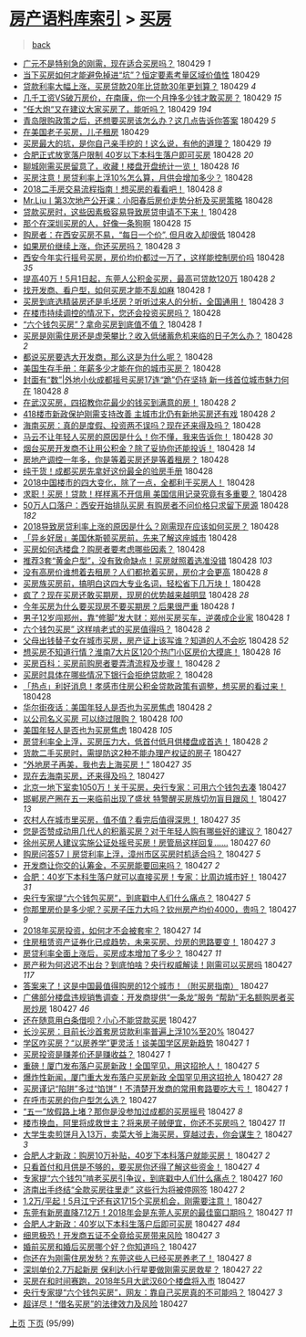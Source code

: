 [房产语料库索引](../../README.md)  > [买房](买房.md)
====
> [back](../README.md)

- [广元不是特别急的刚需，现在适合买房吗？](http://jkwz.applinzi.com/ittc/7097341328902063110.html#%E5%B9%BF%E5%85%83%E4%B8%8D%E6%98%AF%E7%89%B9%E5%88%AB%E6%80%A5%E7%9A%84%E5%88%9A%E9%9C%80%EF%BC%8C%E7%8E%B0%E5%9C%A8%E9%80%82%E5%90%88%E4%B9%B0%E6%88%BF%E5%90%97%EF%BC%9F) 180429 *1* 
- [当下买房如何才能避免掉进“坑”？恒定要素考量区域价值性](http://jkwz.applinzi.com/ittc/7097324320433112075.html#%E5%BD%93%E4%B8%8B%E4%B9%B0%E6%88%BF%E5%A6%82%E4%BD%95%E6%89%8D%E8%83%BD%E9%81%BF%E5%85%8D%E6%8E%89%E8%BF%9B%E2%80%9C%E5%9D%91%E2%80%9D%EF%BC%9F%E6%81%92%E5%AE%9A%E8%A6%81%E7%B4%A0%E8%80%83%E9%87%8F%E5%8C%BA%E5%9F%9F%E4%BB%B7%E5%80%BC%E6%80%A7) 180429  
- [贷款利率大幅上涨，买房贷款20年比贷款30年更划算？](http://jkwz.applinzi.com/ittc/7097321251775448074.html#%E8%B4%B7%E6%AC%BE%E5%88%A9%E7%8E%87%E5%A4%A7%E5%B9%85%E4%B8%8A%E6%B6%A8%EF%BC%8C%E4%B9%B0%E6%88%BF%E8%B4%B7%E6%AC%BE20%E5%B9%B4%E6%AF%94%E8%B4%B7%E6%AC%BE30%E5%B9%B4%E6%9B%B4%E5%88%92%E7%AE%97%EF%BC%9F) 180429 *4* 
- [几千工资VS破万房价，在南康，你一个月挣多少钱才敢买房？](http://jkwz.applinzi.com/ittc/7097313972590216202.html#%E5%87%A0%E5%8D%83%E5%B7%A5%E8%B5%84VS%E7%A0%B4%E4%B8%87%E6%88%BF%E4%BB%B7%EF%BC%8C%E5%9C%A8%E5%8D%97%E5%BA%B7%EF%BC%8C%E4%BD%A0%E4%B8%80%E4%B8%AA%E6%9C%88%E6%8C%A3%E5%A4%9A%E5%B0%91%E9%92%B1%E6%89%8D%E6%95%A2%E4%B9%B0%E6%88%BF%EF%BC%9F) 180429 *15* 
- [“任大炮“又在建议大家买房了，能听吗？](http://jkwz.applinzi.com/ittc/7097300505225331719.html#%E2%80%9C%E4%BB%BB%E5%A4%A7%E7%82%AE%E2%80%9C%E5%8F%88%E5%9C%A8%E5%BB%BA%E8%AE%AE%E5%A4%A7%E5%AE%B6%E4%B9%B0%E6%88%BF%E4%BA%86%EF%BC%8C%E8%83%BD%E5%90%AC%E5%90%97%EF%BC%9F) 180429 *194* 
- [青岛限购政策之后，还想要买房该怎么办？这几点告诉你答案](http://jkwz.applinzi.com/ittc/7095570225078731782.html#%E9%9D%92%E5%B2%9B%E9%99%90%E8%B4%AD%E6%94%BF%E7%AD%96%E4%B9%8B%E5%90%8E%EF%BC%8C%E8%BF%98%E6%83%B3%E8%A6%81%E4%B9%B0%E6%88%BF%E8%AF%A5%E6%80%8E%E4%B9%88%E5%8A%9E%EF%BC%9F%E8%BF%99%E5%87%A0%E7%82%B9%E5%91%8A%E8%AF%89%E4%BD%A0%E7%AD%94%E6%A1%88) 180429 *5* 
- [在美国老子买房，儿子租房](http://jkwz.applinzi.com/ittc/7097223518611833872.html#%E5%9C%A8%E7%BE%8E%E5%9B%BD%E8%80%81%E5%AD%90%E4%B9%B0%E6%88%BF%EF%BC%8C%E5%84%BF%E5%AD%90%E7%A7%9F%E6%88%BF) 180429  
- [买房最大的坑，是你自己亲手挖的！这么说，有他的道理？](http://jkwz.applinzi.com/ittc/7097188098654077968.html#%E4%B9%B0%E6%88%BF%E6%9C%80%E5%A4%A7%E7%9A%84%E5%9D%91%EF%BC%8C%E6%98%AF%E4%BD%A0%E8%87%AA%E5%B7%B1%E4%BA%B2%E6%89%8B%E6%8C%96%E7%9A%84%EF%BC%81%E8%BF%99%E4%B9%88%E8%AF%B4%EF%BC%8C%E6%9C%89%E4%BB%96%E7%9A%84%E9%81%93%E7%90%86%EF%BC%9F) 180429 *19* 
- [合肥正式放宽落户限制 40岁以下本科生落户即可买房](http://jkwz.applinzi.com/ittc/7097174490649986064.html#%E5%90%88%E8%82%A5%E6%AD%A3%E5%BC%8F%E6%94%BE%E5%AE%BD%E8%90%BD%E6%88%B7%E9%99%90%E5%88%B6+40%E5%B2%81%E4%BB%A5%E4%B8%8B%E6%9C%AC%E7%A7%91%E7%94%9F%E8%90%BD%E6%88%B7%E5%8D%B3%E5%8F%AF%E4%B9%B0%E6%88%BF) 180428 *20* 
- [聊城刚需买房留意了，收藏！楼盘开盘统计一览！](http://jkwz.applinzi.com/ittc/7097164129477592074.html#%E8%81%8A%E5%9F%8E%E5%88%9A%E9%9C%80%E4%B9%B0%E6%88%BF%E7%95%99%E6%84%8F%E4%BA%86%EF%BC%8C%E6%94%B6%E8%97%8F%EF%BC%81%E6%A5%BC%E7%9B%98%E5%BC%80%E7%9B%98%E7%BB%9F%E8%AE%A1%E4%B8%80%E8%A7%88%EF%BC%81) 180428 *16* 
- [买房注意！房贷利率上浮10%怎么算，月供会增加多少？](http://jkwz.applinzi.com/ittc/7097160101737792518.html#%E4%B9%B0%E6%88%BF%E6%B3%A8%E6%84%8F%EF%BC%81%E6%88%BF%E8%B4%B7%E5%88%A9%E7%8E%87%E4%B8%8A%E6%B5%AE10%25%E6%80%8E%E4%B9%88%E7%AE%97%EF%BC%8C%E6%9C%88%E4%BE%9B%E4%BC%9A%E5%A2%9E%E5%8A%A0%E5%A4%9A%E5%B0%91%EF%BC%9F) 180428  
- [2018二手房交易流程指南！想买房的看看吧！](http://jkwz.applinzi.com/ittc/7097158168025236491.html#2018%E4%BA%8C%E6%89%8B%E6%88%BF%E4%BA%A4%E6%98%93%E6%B5%81%E7%A8%8B%E6%8C%87%E5%8D%97%EF%BC%81%E6%83%B3%E4%B9%B0%E6%88%BF%E7%9A%84%E7%9C%8B%E7%9C%8B%E5%90%A7%EF%BC%81) 180428 *8* 
- [Mr.Liu丨第3次地产公开课：小阳春后房价走势分析及买房策略](http://jkwz.applinzi.com/ittc/7097141238144959505.html#Mr.Liu%E4%B8%A8%E7%AC%AC3%E6%AC%A1%E5%9C%B0%E4%BA%A7%E5%85%AC%E5%BC%80%E8%AF%BE%EF%BC%9A%E5%B0%8F%E9%98%B3%E6%98%A5%E5%90%8E%E6%88%BF%E4%BB%B7%E8%B5%B0%E5%8A%BF%E5%88%86%E6%9E%90%E5%8F%8A%E4%B9%B0%E6%88%BF%E7%AD%96%E7%95%A5) 180428  
- [贷款买房时，这些因素极容易导致房贷申请不下来！](http://jkwz.applinzi.com/ittc/7097121935169422346.html#%E8%B4%B7%E6%AC%BE%E4%B9%B0%E6%88%BF%E6%97%B6%EF%BC%8C%E8%BF%99%E4%BA%9B%E5%9B%A0%E7%B4%A0%E6%9E%81%E5%AE%B9%E6%98%93%E5%AF%BC%E8%87%B4%E6%88%BF%E8%B4%B7%E7%94%B3%E8%AF%B7%E4%B8%8D%E4%B8%8B%E6%9D%A5%EF%BC%81) 180428  
- [那个在深圳买房的人，好像一条狗啊](http://jkwz.applinzi.com/ittc/7097119019759043594.html#%E9%82%A3%E4%B8%AA%E5%9C%A8%E6%B7%B1%E5%9C%B3%E4%B9%B0%E6%88%BF%E7%9A%84%E4%BA%BA%EF%BC%8C%E5%A5%BD%E5%83%8F%E4%B8%80%E6%9D%A1%E7%8B%97%E5%95%8A) 180428 *15* 
- [购房者：在西安买房不易，“每日一个价”, 但月收入却很低](http://jkwz.applinzi.com/ittc/7097112741091476487.html#%E8%B4%AD%E6%88%BF%E8%80%85%EF%BC%9A%E5%9C%A8%E8%A5%BF%E5%AE%89%E4%B9%B0%E6%88%BF%E4%B8%8D%E6%98%93%EF%BC%8C%E2%80%9C%E6%AF%8F%E6%97%A5%E4%B8%80%E4%B8%AA%E4%BB%B7%E2%80%9D%2C+%E4%BD%86%E6%9C%88%E6%94%B6%E5%85%A5%E5%8D%B4%E5%BE%88%E4%BD%8E) 180428  
- [如果房价继续上涨，你还买房吗？](http://jkwz.applinzi.com/ittc/7097104883167790090.html#%E5%A6%82%E6%9E%9C%E6%88%BF%E4%BB%B7%E7%BB%A7%E7%BB%AD%E4%B8%8A%E6%B6%A8%EF%BC%8C%E4%BD%A0%E8%BF%98%E4%B9%B0%E6%88%BF%E5%90%97%EF%BC%9F) 180428 *3* 
- [西安今年实行摇号买房，房价均价都过一万了，这样能控制房价吗](http://jkwz.applinzi.com/ittc/7097089028224713734.html#%E8%A5%BF%E5%AE%89%E4%BB%8A%E5%B9%B4%E5%AE%9E%E8%A1%8C%E6%91%87%E5%8F%B7%E4%B9%B0%E6%88%BF%EF%BC%8C%E6%88%BF%E4%BB%B7%E5%9D%87%E4%BB%B7%E9%83%BD%E8%BF%87%E4%B8%80%E4%B8%87%E4%BA%86%EF%BC%8C%E8%BF%99%E6%A0%B7%E8%83%BD%E6%8E%A7%E5%88%B6%E6%88%BF%E4%BB%B7%E5%90%97) 180428 *35* 
- [提高40万！5月1日起，东莞人公积金买房，最高可贷款120万](http://jkwz.applinzi.com/ittc/7097085872585573387.html#%E6%8F%90%E9%AB%9840%E4%B8%87%EF%BC%815%E6%9C%881%E6%97%A5%E8%B5%B7%EF%BC%8C%E4%B8%9C%E8%8E%9E%E4%BA%BA%E5%85%AC%E7%A7%AF%E9%87%91%E4%B9%B0%E6%88%BF%EF%BC%8C%E6%9C%80%E9%AB%98%E5%8F%AF%E8%B4%B7%E6%AC%BE120%E4%B8%87) 180428 *2* 
- [找开发商、看户型，如何买房才能不乱如麻](http://jkwz.applinzi.com/ittc/7097083623968867339.html#%E6%89%BE%E5%BC%80%E5%8F%91%E5%95%86%E3%80%81%E7%9C%8B%E6%88%B7%E5%9E%8B%EF%BC%8C%E5%A6%82%E4%BD%95%E4%B9%B0%E6%88%BF%E6%89%8D%E8%83%BD%E4%B8%8D%E4%B9%B1%E5%A6%82%E9%BA%BB) 180428 *1* 
- [买房到底选精装房还是毛坯房？听听过来人的分析，全国通用！](http://jkwz.applinzi.com/ittc/7097082250560799755.html#%E4%B9%B0%E6%88%BF%E5%88%B0%E5%BA%95%E9%80%89%E7%B2%BE%E8%A3%85%E6%88%BF%E8%BF%98%E6%98%AF%E6%AF%9B%E5%9D%AF%E6%88%BF%EF%BC%9F%E5%90%AC%E5%90%AC%E8%BF%87%E6%9D%A5%E4%BA%BA%E7%9A%84%E5%88%86%E6%9E%90%EF%BC%8C%E5%85%A8%E5%9B%BD%E9%80%9A%E7%94%A8%EF%BC%81) 180428 *3* 
- [在楼市持续调控的情况下，您还会投资买房吗？](http://jkwz.applinzi.com/ittc/7097075831858005009.html#%E5%9C%A8%E6%A5%BC%E5%B8%82%E6%8C%81%E7%BB%AD%E8%B0%83%E6%8E%A7%E7%9A%84%E6%83%85%E5%86%B5%E4%B8%8B%EF%BC%8C%E6%82%A8%E8%BF%98%E4%BC%9A%E6%8A%95%E8%B5%84%E4%B9%B0%E6%88%BF%E5%90%97%EF%BC%9F) 180428  
- [“六个钱包买房”？拿命买房到底值不值？](http://jkwz.applinzi.com/ittc/7097074731331355665.html#%E2%80%9C%E5%85%AD%E4%B8%AA%E9%92%B1%E5%8C%85%E4%B9%B0%E6%88%BF%E2%80%9D%EF%BC%9F%E6%8B%BF%E5%91%BD%E4%B9%B0%E6%88%BF%E5%88%B0%E5%BA%95%E5%80%BC%E4%B8%8D%E5%80%BC%EF%BC%9F) 180428 *1* 
- [买房是刚需住房还是虚荣攀比？收入低储蓄危机来临的日子怎么办？](http://jkwz.applinzi.com/ittc/7097070143639389195.html#%E4%B9%B0%E6%88%BF%E6%98%AF%E5%88%9A%E9%9C%80%E4%BD%8F%E6%88%BF%E8%BF%98%E6%98%AF%E8%99%9A%E8%8D%A3%E6%94%80%E6%AF%94%EF%BC%9F%E6%94%B6%E5%85%A5%E4%BD%8E%E5%82%A8%E8%93%84%E5%8D%B1%E6%9C%BA%E6%9D%A5%E4%B8%B4%E7%9A%84%E6%97%A5%E5%AD%90%E6%80%8E%E4%B9%88%E5%8A%9E%EF%BC%9F) 180428 *2* 
- [都说买房要选大开发商，那么这是为什么呢？](http://jkwz.applinzi.com/ittc/7097069480222131206.html#%E9%83%BD%E8%AF%B4%E4%B9%B0%E6%88%BF%E8%A6%81%E9%80%89%E5%A4%A7%E5%BC%80%E5%8F%91%E5%95%86%EF%BC%8C%E9%82%A3%E4%B9%88%E8%BF%99%E6%98%AF%E4%B8%BA%E4%BB%80%E4%B9%88%E5%91%A2%EF%BC%9F) 180428  
- [美国生存手册：年薪多少才能在你的城市买房？](http://jkwz.applinzi.com/ittc/7097068870433244167.html#%E7%BE%8E%E5%9B%BD%E7%94%9F%E5%AD%98%E6%89%8B%E5%86%8C%EF%BC%9A%E5%B9%B4%E8%96%AA%E5%A4%9A%E5%B0%91%E6%89%8D%E8%83%BD%E5%9C%A8%E4%BD%A0%E7%9A%84%E5%9F%8E%E5%B8%82%E4%B9%B0%E6%88%BF%EF%BC%9F) 180428  
- [封面有“数”|外地小伙成都摇号买房17连“跪”仍在坚持  新一线首位城市魅力何在](http://jkwz.applinzi.com/ittc/7097068095380390919.html#%E5%B0%81%E9%9D%A2%E6%9C%89%E2%80%9C%E6%95%B0%E2%80%9D%7C%E5%A4%96%E5%9C%B0%E5%B0%8F%E4%BC%99%E6%88%90%E9%83%BD%E6%91%87%E5%8F%B7%E4%B9%B0%E6%88%BF17%E8%BF%9E%E2%80%9C%E8%B7%AA%E2%80%9D%E4%BB%8D%E5%9C%A8%E5%9D%9A%E6%8C%81++%E6%96%B0%E4%B8%80%E7%BA%BF%E9%A6%96%E4%BD%8D%E5%9F%8E%E5%B8%82%E9%AD%85%E5%8A%9B%E4%BD%95%E5%9C%A8) 180428 *8* 
- [在武汉买房，四招教你花最少的钱买到满意的房！](http://jkwz.applinzi.com/ittc/7097065909309146122.html#%E5%9C%A8%E6%AD%A6%E6%B1%89%E4%B9%B0%E6%88%BF%EF%BC%8C%E5%9B%9B%E6%8B%9B%E6%95%99%E4%BD%A0%E8%8A%B1%E6%9C%80%E5%B0%91%E7%9A%84%E9%92%B1%E4%B9%B0%E5%88%B0%E6%BB%A1%E6%84%8F%E7%9A%84%E6%88%BF%EF%BC%81) 180428 *2* 
- [418楼市新政保护刚需支持改善 主城市北仍有新地买房还有戏](http://jkwz.applinzi.com/ittc/7097064770236843015.html#418%E6%A5%BC%E5%B8%82%E6%96%B0%E6%94%BF%E4%BF%9D%E6%8A%A4%E5%88%9A%E9%9C%80%E6%94%AF%E6%8C%81%E6%94%B9%E5%96%84+%E4%B8%BB%E5%9F%8E%E5%B8%82%E5%8C%97%E4%BB%8D%E6%9C%89%E6%96%B0%E5%9C%B0%E4%B9%B0%E6%88%BF%E8%BF%98%E6%9C%89%E6%88%8F) 180428 *2* 
- [海南买房：真的是度假、投资两不误吗？现在还来得及吗？](http://jkwz.applinzi.com/ittc/7097060933472093190.html#%E6%B5%B7%E5%8D%97%E4%B9%B0%E6%88%BF%EF%BC%9A%E7%9C%9F%E7%9A%84%E6%98%AF%E5%BA%A6%E5%81%87%E3%80%81%E6%8A%95%E8%B5%84%E4%B8%A4%E4%B8%8D%E8%AF%AF%E5%90%97%EF%BC%9F%E7%8E%B0%E5%9C%A8%E8%BF%98%E6%9D%A5%E5%BE%97%E5%8F%8A%E5%90%97%EF%BC%9F) 180428  
- [马云不让年轻人买房的原因是什么！你不懂，我来告诉你！](http://jkwz.applinzi.com/ittc/7097056239764898822.html#%E9%A9%AC%E4%BA%91%E4%B8%8D%E8%AE%A9%E5%B9%B4%E8%BD%BB%E4%BA%BA%E4%B9%B0%E6%88%BF%E7%9A%84%E5%8E%9F%E5%9B%A0%E6%98%AF%E4%BB%80%E4%B9%88%EF%BC%81%E4%BD%A0%E4%B8%8D%E6%87%82%EF%BC%8C%E6%88%91%E6%9D%A5%E5%91%8A%E8%AF%89%E4%BD%A0%EF%BC%81) 180428 *30* 
- [烟台买房开发商不让用公积金？除了妥协你还能投诉！](http://jkwz.applinzi.com/ittc/7097053347402220554.html#%E7%83%9F%E5%8F%B0%E4%B9%B0%E6%88%BF%E5%BC%80%E5%8F%91%E5%95%86%E4%B8%8D%E8%AE%A9%E7%94%A8%E5%85%AC%E7%A7%AF%E9%87%91%EF%BC%9F%E9%99%A4%E4%BA%86%E5%A6%A5%E5%8D%8F%E4%BD%A0%E8%BF%98%E8%83%BD%E6%8A%95%E8%AF%89%EF%BC%81) 180428 *14* 
- [房地产调控一年多，你是等着买房还是等着租房？](http://jkwz.applinzi.com/ittc/7097051190523331595.html#%E6%88%BF%E5%9C%B0%E4%BA%A7%E8%B0%83%E6%8E%A7%E4%B8%80%E5%B9%B4%E5%A4%9A%EF%BC%8C%E4%BD%A0%E6%98%AF%E7%AD%89%E7%9D%80%E4%B9%B0%E6%88%BF%E8%BF%98%E6%98%AF%E7%AD%89%E7%9D%80%E7%A7%9F%E6%88%BF%EF%BC%9F) 180428  
- [纯干货！成都买房先拿好这份最全的验房手册](http://jkwz.applinzi.com/ittc/7097047790813447175.html#%E7%BA%AF%E5%B9%B2%E8%B4%A7%EF%BC%81%E6%88%90%E9%83%BD%E4%B9%B0%E6%88%BF%E5%85%88%E6%8B%BF%E5%A5%BD%E8%BF%99%E4%BB%BD%E6%9C%80%E5%85%A8%E7%9A%84%E9%AA%8C%E6%88%BF%E6%89%8B%E5%86%8C) 180428  
- [2018中国楼市的四大变化，除了一点，全都利于买房人！](http://jkwz.applinzi.com/ittc/7097044013901415440.html#2018%E4%B8%AD%E5%9B%BD%E6%A5%BC%E5%B8%82%E7%9A%84%E5%9B%9B%E5%A4%A7%E5%8F%98%E5%8C%96%EF%BC%8C%E9%99%A4%E4%BA%86%E4%B8%80%E7%82%B9%EF%BC%8C%E5%85%A8%E9%83%BD%E5%88%A9%E4%BA%8E%E4%B9%B0%E6%88%BF%E4%BA%BA%EF%BC%81) 180428  
- [求职！买房！贷款！样样离不开信用 美国信用记录究竟有多重要？](http://jkwz.applinzi.com/ittc/7097030284719686662.html#%E6%B1%82%E8%81%8C%EF%BC%81%E4%B9%B0%E6%88%BF%EF%BC%81%E8%B4%B7%E6%AC%BE%EF%BC%81%E6%A0%B7%E6%A0%B7%E7%A6%BB%E4%B8%8D%E5%BC%80%E4%BF%A1%E7%94%A8+%E7%BE%8E%E5%9B%BD%E4%BF%A1%E7%94%A8%E8%AE%B0%E5%BD%95%E7%A9%B6%E7%AB%9F%E6%9C%89%E5%A4%9A%E9%87%8D%E8%A6%81%EF%BC%9F) 180428  
- [50万人口落户：西安开始排队买房 有购房者不问价格只求留下房源](http://jkwz.applinzi.com/ittc/7097027948983092234.html#50%E4%B8%87%E4%BA%BA%E5%8F%A3%E8%90%BD%E6%88%B7%EF%BC%9A%E8%A5%BF%E5%AE%89%E5%BC%80%E5%A7%8B%E6%8E%92%E9%98%9F%E4%B9%B0%E6%88%BF+%E6%9C%89%E8%B4%AD%E6%88%BF%E8%80%85%E4%B8%8D%E9%97%AE%E4%BB%B7%E6%A0%BC%E5%8F%AA%E6%B1%82%E7%95%99%E4%B8%8B%E6%88%BF%E6%BA%90) 180428 *182* 
- [2018导致房贷利率上涨的原因是什么？刚需现在应该如何买房？](http://jkwz.applinzi.com/ittc/7097027615099716618.html#2018%E5%AF%BC%E8%87%B4%E6%88%BF%E8%B4%B7%E5%88%A9%E7%8E%87%E4%B8%8A%E6%B6%A8%E7%9A%84%E5%8E%9F%E5%9B%A0%E6%98%AF%E4%BB%80%E4%B9%88%EF%BC%9F%E5%88%9A%E9%9C%80%E7%8E%B0%E5%9C%A8%E5%BA%94%E8%AF%A5%E5%A6%82%E4%BD%95%E4%B9%B0%E6%88%BF%EF%BC%9F) 180428  
- [「异乡好居」美国休斯顿买房前，先来了解这座城市](http://jkwz.applinzi.com/ittc/7096992173692290059.html#%E3%80%8C%E5%BC%82%E4%B9%A1%E5%A5%BD%E5%B1%85%E3%80%8D%E7%BE%8E%E5%9B%BD%E4%BC%91%E6%96%AF%E9%A1%BF%E4%B9%B0%E6%88%BF%E5%89%8D%EF%BC%8C%E5%85%88%E6%9D%A5%E4%BA%86%E8%A7%A3%E8%BF%99%E5%BA%A7%E5%9F%8E%E5%B8%82) 180428  
- [买房如何选楼盘？购房者要考虑哪些因素？](http://jkwz.applinzi.com/ittc/7096985416739849226.html#%E4%B9%B0%E6%88%BF%E5%A6%82%E4%BD%95%E9%80%89%E6%A5%BC%E7%9B%98%EF%BC%9F%E8%B4%AD%E6%88%BF%E8%80%85%E8%A6%81%E8%80%83%E8%99%91%E5%93%AA%E4%BA%9B%E5%9B%A0%E7%B4%A0%EF%BC%9F) 180428  
- [推荐3套“黄金户型”，没有致命缺点！买房就照着选准没错](http://jkwz.applinzi.com/ittc/7096975717910971402.html#%E6%8E%A8%E8%8D%903%E5%A5%97%E2%80%9C%E9%BB%84%E9%87%91%E6%88%B7%E5%9E%8B%E2%80%9D%EF%BC%8C%E6%B2%A1%E6%9C%89%E8%87%B4%E5%91%BD%E7%BC%BA%E7%82%B9%EF%BC%81%E4%B9%B0%E6%88%BF%E5%B0%B1%E7%85%A7%E7%9D%80%E9%80%89%E5%87%86%E6%B2%A1%E9%94%99) 180428 *103* 
- [没有高房价谁想着去租房？人们都抢着买房，房价才会更高](http://jkwz.applinzi.com/ittc/7096977275973272586.html#%E6%B2%A1%E6%9C%89%E9%AB%98%E6%88%BF%E4%BB%B7%E8%B0%81%E6%83%B3%E7%9D%80%E5%8E%BB%E7%A7%9F%E6%88%BF%EF%BC%9F%E4%BA%BA%E4%BB%AC%E9%83%BD%E6%8A%A2%E7%9D%80%E4%B9%B0%E6%88%BF%EF%BC%8C%E6%88%BF%E4%BB%B7%E6%89%8D%E4%BC%9A%E6%9B%B4%E9%AB%98) 180428 *8* 
- [买房族买房前，搞明白这四大专业名词，轻松省下几万块！](http://jkwz.applinzi.com/ittc/7096975314741888010.html#%E4%B9%B0%E6%88%BF%E6%97%8F%E4%B9%B0%E6%88%BF%E5%89%8D%EF%BC%8C%E6%90%9E%E6%98%8E%E7%99%BD%E8%BF%99%E5%9B%9B%E5%A4%A7%E4%B8%93%E4%B8%9A%E5%90%8D%E8%AF%8D%EF%BC%8C%E8%BD%BB%E6%9D%BE%E7%9C%81%E4%B8%8B%E5%87%A0%E4%B8%87%E5%9D%97%EF%BC%81) 180428  
- [疯了？现在买房还敢买期房，现房的优势越来越明显](http://jkwz.applinzi.com/ittc/7096975015037895697.html#%E7%96%AF%E4%BA%86%EF%BC%9F%E7%8E%B0%E5%9C%A8%E4%B9%B0%E6%88%BF%E8%BF%98%E6%95%A2%E4%B9%B0%E6%9C%9F%E6%88%BF%EF%BC%8C%E7%8E%B0%E6%88%BF%E7%9A%84%E4%BC%98%E5%8A%BF%E8%B6%8A%E6%9D%A5%E8%B6%8A%E6%98%8E%E6%98%BE) 180428 *28* 
- [今年买房为什么要买现房不要买期房？后果很严重](http://jkwz.applinzi.com/ittc/7096975015021118471.html#%E4%BB%8A%E5%B9%B4%E4%B9%B0%E6%88%BF%E4%B8%BA%E4%BB%80%E4%B9%88%E8%A6%81%E4%B9%B0%E7%8E%B0%E6%88%BF%E4%B8%8D%E8%A6%81%E4%B9%B0%E6%9C%9F%E6%88%BF%EF%BC%9F%E5%90%8E%E6%9E%9C%E5%BE%88%E4%B8%A5%E9%87%8D) 180428 *1* 
- [男子12岁闯郑州，靠“修脚”发大财：郑州买房买车，逆袭成企业家](http://jkwz.applinzi.com/ittc/7096948910495106055.html#%E7%94%B7%E5%AD%9012%E5%B2%81%E9%97%AF%E9%83%91%E5%B7%9E%EF%BC%8C%E9%9D%A0%E2%80%9C%E4%BF%AE%E8%84%9A%E2%80%9D%E5%8F%91%E5%A4%A7%E8%B4%A2%EF%BC%9A%E9%83%91%E5%B7%9E%E4%B9%B0%E6%88%BF%E4%B9%B0%E8%BD%A6%EF%BC%8C%E9%80%86%E8%A2%AD%E6%88%90%E4%BC%81%E4%B8%9A%E5%AE%B6) 180428 *1* 
- [六个钱包买房” 这样啃老式的买房值得吗？](http://jkwz.applinzi.com/ittc/7096953327210464272.html#%E5%85%AD%E4%B8%AA%E9%92%B1%E5%8C%85%E4%B9%B0%E6%88%BF%E2%80%9D+%E8%BF%99%E6%A0%B7%E5%95%83%E8%80%81%E5%BC%8F%E7%9A%84%E4%B9%B0%E6%88%BF%E5%80%BC%E5%BE%97%E5%90%97%EF%BC%9F) 180428 *2* 
- [父母出钱替子女在城市买房，房产证上该写谁？知道的人不会吃](http://jkwz.applinzi.com/ittc/7096967107885663249.html#%E7%88%B6%E6%AF%8D%E5%87%BA%E9%92%B1%E6%9B%BF%E5%AD%90%E5%A5%B3%E5%9C%A8%E5%9F%8E%E5%B8%82%E4%B9%B0%E6%88%BF%EF%BC%8C%E6%88%BF%E4%BA%A7%E8%AF%81%E4%B8%8A%E8%AF%A5%E5%86%99%E8%B0%81%EF%BC%9F%E7%9F%A5%E9%81%93%E7%9A%84%E4%BA%BA%E4%B8%8D%E4%BC%9A%E5%90%83) 180428 *52* 
- [想买房不知道行情？淮南7大片区120个热门小区房价大摸底！](http://jkwz.applinzi.com/ittc/7096966042998014983.html#%E6%83%B3%E4%B9%B0%E6%88%BF%E4%B8%8D%E7%9F%A5%E9%81%93%E8%A1%8C%E6%83%85%EF%BC%9F%E6%B7%AE%E5%8D%977%E5%A4%A7%E7%89%87%E5%8C%BA120%E4%B8%AA%E7%83%AD%E9%97%A8%E5%B0%8F%E5%8C%BA%E6%88%BF%E4%BB%B7%E5%A4%A7%E6%91%B8%E5%BA%95%EF%BC%81) 180428 *16* 
- [买房百科：买房前购房者要弄清流程及步骤！](http://jkwz.applinzi.com/ittc/7096964784975250442.html#%E4%B9%B0%E6%88%BF%E7%99%BE%E7%A7%91%EF%BC%9A%E4%B9%B0%E6%88%BF%E5%89%8D%E8%B4%AD%E6%88%BF%E8%80%85%E8%A6%81%E5%BC%84%E6%B8%85%E6%B5%81%E7%A8%8B%E5%8F%8A%E6%AD%A5%E9%AA%A4%EF%BC%81) 180428 *2* 
- [买房时具体在哪些情况下银行会拒绝贷款呢？](http://jkwz.applinzi.com/ittc/7096964787122734090.html#%E4%B9%B0%E6%88%BF%E6%97%B6%E5%85%B7%E4%BD%93%E5%9C%A8%E5%93%AA%E4%BA%9B%E6%83%85%E5%86%B5%E4%B8%8B%E9%93%B6%E8%A1%8C%E4%BC%9A%E6%8B%92%E7%BB%9D%E8%B4%B7%E6%AC%BE%E5%91%A2%EF%BC%9F) 180428  
- [「热点」利好消息！孝感市住房公积金贷款政策有调整，想买房的看过来！](http://jkwz.applinzi.com/ittc/7096961226276078609.html#%E3%80%8C%E7%83%AD%E7%82%B9%E3%80%8D%E5%88%A9%E5%A5%BD%E6%B6%88%E6%81%AF%EF%BC%81%E5%AD%9D%E6%84%9F%E5%B8%82%E4%BD%8F%E6%88%BF%E5%85%AC%E7%A7%AF%E9%87%91%E8%B4%B7%E6%AC%BE%E6%94%BF%E7%AD%96%E6%9C%89%E8%B0%83%E6%95%B4%EF%BC%8C%E6%83%B3%E4%B9%B0%E6%88%BF%E7%9A%84%E7%9C%8B%E8%BF%87%E6%9D%A5%EF%BC%81) 180428  
- [华尔街夜话：美国年轻人是否也为买房焦虑](http://jkwz.applinzi.com/ittc/7096958415731688454.html#%E5%8D%8E%E5%B0%94%E8%A1%97%E5%A4%9C%E8%AF%9D%EF%BC%9A%E7%BE%8E%E5%9B%BD%E5%B9%B4%E8%BD%BB%E4%BA%BA%E6%98%AF%E5%90%A6%E4%B9%9F%E4%B8%BA%E4%B9%B0%E6%88%BF%E7%84%A6%E8%99%91) 180428 *2* 
- [以公司名义买房 可以绕过限购？](http://jkwz.applinzi.com/ittc/7096945938004444166.html#%E4%BB%A5%E5%85%AC%E5%8F%B8%E5%90%8D%E4%B9%89%E4%B9%B0%E6%88%BF+%E5%8F%AF%E4%BB%A5%E7%BB%95%E8%BF%87%E9%99%90%E8%B4%AD%EF%BC%9F) 180428 *100* 
- [美国年轻人是否也为买房焦虑](http://jkwz.applinzi.com/ittc/7096917536132301841.html#%E7%BE%8E%E5%9B%BD%E5%B9%B4%E8%BD%BB%E4%BA%BA%E6%98%AF%E5%90%A6%E4%B9%9F%E4%B8%BA%E4%B9%B0%E6%88%BF%E7%84%A6%E8%99%91) 180428 *105* 
- [房贷利率全上浮，买房压力大，低首付低月供楼盘成首选！](http://jkwz.applinzi.com/ittc/7096824540275672081.html#%E6%88%BF%E8%B4%B7%E5%88%A9%E7%8E%87%E5%85%A8%E4%B8%8A%E6%B5%AE%EF%BC%8C%E4%B9%B0%E6%88%BF%E5%8E%8B%E5%8A%9B%E5%A4%A7%EF%BC%8C%E4%BD%8E%E9%A6%96%E4%BB%98%E4%BD%8E%E6%9C%88%E4%BE%9B%E6%A5%BC%E7%9B%98%E6%88%90%E9%A6%96%E9%80%89%EF%BC%81) 180428 *2* 
- [货款二手买房时，需提防这2种不能办理产权证的房子](http://jkwz.applinzi.com/ittc/7096794436837311495.html#%E8%B4%A7%E6%AC%BE%E4%BA%8C%E6%89%8B%E4%B9%B0%E6%88%BF%E6%97%B6%EF%BC%8C%E9%9C%80%E6%8F%90%E9%98%B2%E8%BF%992%E7%A7%8D%E4%B8%8D%E8%83%BD%E5%8A%9E%E7%90%86%E4%BA%A7%E6%9D%83%E8%AF%81%E7%9A%84%E6%88%BF%E5%AD%90) 180427  
- [“外地房子再美，我也去上海买房！”](http://jkwz.applinzi.com/ittc/7096789275452638219.html#%E2%80%9C%E5%A4%96%E5%9C%B0%E6%88%BF%E5%AD%90%E5%86%8D%E7%BE%8E%EF%BC%8C%E6%88%91%E4%B9%9F%E5%8E%BB%E4%B8%8A%E6%B5%B7%E4%B9%B0%E6%88%BF%EF%BC%81%E2%80%9D) 180427 *35* 
- [现在去海南买房，还来得及吗？](http://jkwz.applinzi.com/ittc/7096784953188811786.html#%E7%8E%B0%E5%9C%A8%E5%8E%BB%E6%B5%B7%E5%8D%97%E4%B9%B0%E6%88%BF%EF%BC%8C%E8%BF%98%E6%9D%A5%E5%BE%97%E5%8F%8A%E5%90%97%EF%BC%9F) 180427  
- [北京一地下室卖1050万！关于买房，央行专家：可用六个钱包去凑](http://jkwz.applinzi.com/ittc/7096778978226603015.html#%E5%8C%97%E4%BA%AC%E4%B8%80%E5%9C%B0%E4%B8%8B%E5%AE%A4%E5%8D%961050%E4%B8%87%EF%BC%81%E5%85%B3%E4%BA%8E%E4%B9%B0%E6%88%BF%EF%BC%8C%E5%A4%AE%E8%A1%8C%E4%B8%93%E5%AE%B6%EF%BC%9A%E5%8F%AF%E7%94%A8%E5%85%AD%E4%B8%AA%E9%92%B1%E5%8C%85%E5%8E%BB%E5%87%91) 180427  
- [邯郸房产圈在五一来临前出现了盛状 特警醒买房族切勿盲目跟风！](http://jkwz.applinzi.com/ittc/7096777708971492368.html#%E9%82%AF%E9%83%B8%E6%88%BF%E4%BA%A7%E5%9C%88%E5%9C%A8%E4%BA%94%E4%B8%80%E6%9D%A5%E4%B8%B4%E5%89%8D%E5%87%BA%E7%8E%B0%E4%BA%86%E7%9B%9B%E7%8A%B6+%E7%89%B9%E8%AD%A6%E9%86%92%E4%B9%B0%E6%88%BF%E6%97%8F%E5%88%87%E5%8B%BF%E7%9B%B2%E7%9B%AE%E8%B7%9F%E9%A3%8E%EF%BC%81) 180427 *13* 
- [农村人在城市里买房，值不值？看完后值得深思！](http://jkwz.applinzi.com/ittc/7096776680356185094.html#%E5%86%9C%E6%9D%91%E4%BA%BA%E5%9C%A8%E5%9F%8E%E5%B8%82%E9%87%8C%E4%B9%B0%E6%88%BF%EF%BC%8C%E5%80%BC%E4%B8%8D%E5%80%BC%EF%BC%9F%E7%9C%8B%E5%AE%8C%E5%90%8E%E5%80%BC%E5%BE%97%E6%B7%B1%E6%80%9D%EF%BC%81) 180427 *35* 
- [您是否赞成动用几代人的积蓄买房？对于年轻人购有哪些好的建议？](http://jkwz.applinzi.com/ittc/7096772594936316934.html#%E6%82%A8%E6%98%AF%E5%90%A6%E8%B5%9E%E6%88%90%E5%8A%A8%E7%94%A8%E5%87%A0%E4%BB%A3%E4%BA%BA%E7%9A%84%E7%A7%AF%E8%93%84%E4%B9%B0%E6%88%BF%EF%BC%9F%E5%AF%B9%E4%BA%8E%E5%B9%B4%E8%BD%BB%E4%BA%BA%E8%B4%AD%E6%9C%89%E5%93%AA%E4%BA%9B%E5%A5%BD%E7%9A%84%E5%BB%BA%E8%AE%AE%EF%BC%9F) 180427  
- [徐州买房人建议实施公证处摇号买房！房管局这样回复……](http://jkwz.applinzi.com/ittc/7096758059487724554.html#%E5%BE%90%E5%B7%9E%E4%B9%B0%E6%88%BF%E4%BA%BA%E5%BB%BA%E8%AE%AE%E5%AE%9E%E6%96%BD%E5%85%AC%E8%AF%81%E5%A4%84%E6%91%87%E5%8F%B7%E4%B9%B0%E6%88%BF%EF%BC%81%E6%88%BF%E7%AE%A1%E5%B1%80%E8%BF%99%E6%A0%B7%E5%9B%9E%E5%A4%8D%E2%80%A6%E2%80%A6) 180427 *60* 
- [购房问答57丨房贷利率上浮，漳州市区买房时机适合吗？](http://jkwz.applinzi.com/ittc/7096753448030831632.html#%E8%B4%AD%E6%88%BF%E9%97%AE%E7%AD%9457%E4%B8%A8%E6%88%BF%E8%B4%B7%E5%88%A9%E7%8E%87%E4%B8%8A%E6%B5%AE%EF%BC%8C%E6%BC%B3%E5%B7%9E%E5%B8%82%E5%8C%BA%E4%B9%B0%E6%88%BF%E6%97%B6%E6%9C%BA%E9%80%82%E5%90%88%E5%90%97%EF%BC%9F) 180427 *5* 
- [开发商让你交的认筹金，不买房能要回来吗？](http://jkwz.applinzi.com/ittc/7096417141928756231.html#%E5%BC%80%E5%8F%91%E5%95%86%E8%AE%A9%E4%BD%A0%E4%BA%A4%E7%9A%84%E8%AE%A4%E7%AD%B9%E9%87%91%EF%BC%8C%E4%B8%8D%E4%B9%B0%E6%88%BF%E8%83%BD%E8%A6%81%E5%9B%9E%E6%9D%A5%E5%90%97%EF%BC%9F) 180427 *2* 
- [合肥：40岁下本科生落户就可以直接买房！专家：比周边城市好！](http://jkwz.applinzi.com/ittc/7096698337862616080.html#%E5%90%88%E8%82%A5%EF%BC%9A40%E5%B2%81%E4%B8%8B%E6%9C%AC%E7%A7%91%E7%94%9F%E8%90%BD%E6%88%B7%E5%B0%B1%E5%8F%AF%E4%BB%A5%E7%9B%B4%E6%8E%A5%E4%B9%B0%E6%88%BF%EF%BC%81%E4%B8%93%E5%AE%B6%EF%BC%9A%E6%AF%94%E5%91%A8%E8%BE%B9%E5%9F%8E%E5%B8%82%E5%A5%BD%EF%BC%81) 180427 *31* 
- [央行专家提“六个钱包买房”，到底戳中人们什么痛点？](http://jkwz.applinzi.com/ittc/7096739424559957002.html#%E5%A4%AE%E8%A1%8C%E4%B8%93%E5%AE%B6%E6%8F%90%E2%80%9C%E5%85%AD%E4%B8%AA%E9%92%B1%E5%8C%85%E4%B9%B0%E6%88%BF%E2%80%9D%EF%BC%8C%E5%88%B0%E5%BA%95%E6%88%B3%E4%B8%AD%E4%BA%BA%E4%BB%AC%E4%BB%80%E4%B9%88%E7%97%9B%E7%82%B9%EF%BC%9F) 180427 *5* 
- [你那里房价是多少呢？买房子压力大吗？钦州房产均价4000，贵吗？](http://jkwz.applinzi.com/ittc/7096727072078824455.html#%E4%BD%A0%E9%82%A3%E9%87%8C%E6%88%BF%E4%BB%B7%E6%98%AF%E5%A4%9A%E5%B0%91%E5%91%A2%EF%BC%9F%E4%B9%B0%E6%88%BF%E5%AD%90%E5%8E%8B%E5%8A%9B%E5%A4%A7%E5%90%97%EF%BC%9F%E9%92%A6%E5%B7%9E%E6%88%BF%E4%BA%A7%E5%9D%87%E4%BB%B74000%EF%BC%8C%E8%B4%B5%E5%90%97%EF%BC%9F) 180427 *9* 
- [2018年买房投资，如何才不会被套牢？](http://jkwz.applinzi.com/ittc/7096726588219720721.html#2018%E5%B9%B4%E4%B9%B0%E6%88%BF%E6%8A%95%E8%B5%84%EF%BC%8C%E5%A6%82%E4%BD%95%E6%89%8D%E4%B8%8D%E4%BC%9A%E8%A2%AB%E5%A5%97%E7%89%A2%EF%BC%9F) 180427 *14* 
- [住房租赁资产证券化已成趋势，未来买房、炒房的思路要变！](http://jkwz.applinzi.com/ittc/7096667088292938759.html#%E4%BD%8F%E6%88%BF%E7%A7%9F%E8%B5%81%E8%B5%84%E4%BA%A7%E8%AF%81%E5%88%B8%E5%8C%96%E5%B7%B2%E6%88%90%E8%B6%8B%E5%8A%BF%EF%BC%8C%E6%9C%AA%E6%9D%A5%E4%B9%B0%E6%88%BF%E3%80%81%E7%82%92%E6%88%BF%E7%9A%84%E6%80%9D%E8%B7%AF%E8%A6%81%E5%8F%98%EF%BC%81) 180427 *3* 
- [房贷利率全面上涨后，买房成本增加了多少？](http://jkwz.applinzi.com/ittc/7096716308760757254.html#%E6%88%BF%E8%B4%B7%E5%88%A9%E7%8E%87%E5%85%A8%E9%9D%A2%E4%B8%8A%E6%B6%A8%E5%90%8E%EF%BC%8C%E4%B9%B0%E6%88%BF%E6%88%90%E6%9C%AC%E5%A2%9E%E5%8A%A0%E4%BA%86%E5%A4%9A%E5%B0%91%EF%BC%9F) 180427 *11* 
- [房产税为何迟迟不出台？到底怕啥？央行权威解读！刚需可以买房吗](http://jkwz.applinzi.com/ittc/7096712742906102794.html#%E6%88%BF%E4%BA%A7%E7%A8%8E%E4%B8%BA%E4%BD%95%E8%BF%9F%E8%BF%9F%E4%B8%8D%E5%87%BA%E5%8F%B0%EF%BC%9F%E5%88%B0%E5%BA%95%E6%80%95%E5%95%A5%EF%BC%9F%E5%A4%AE%E8%A1%8C%E6%9D%83%E5%A8%81%E8%A7%A3%E8%AF%BB%EF%BC%81%E5%88%9A%E9%9C%80%E5%8F%AF%E4%BB%A5%E4%B9%B0%E6%88%BF%E5%90%97) 180427 *117* 
- [答案来了！这是中国最值得购房的12个城市！（附买房指南）](http://jkwz.applinzi.com/ittc/7096712140348195856.html#%E7%AD%94%E6%A1%88%E6%9D%A5%E4%BA%86%EF%BC%81%E8%BF%99%E6%98%AF%E4%B8%AD%E5%9B%BD%E6%9C%80%E5%80%BC%E5%BE%97%E8%B4%AD%E6%88%BF%E7%9A%8412%E4%B8%AA%E5%9F%8E%E5%B8%82%EF%BC%81%EF%BC%88%E9%99%84%E4%B9%B0%E6%88%BF%E6%8C%87%E5%8D%97%EF%BC%89) 180427  
- [广佛部分楼盘违规销售调查：开发商提供“一条龙”服务   “帮助”无名额购房者买房炒房](http://jkwz.applinzi.com/ittc/7096711618471920657.html#%E5%B9%BF%E4%BD%9B%E9%83%A8%E5%88%86%E6%A5%BC%E7%9B%98%E8%BF%9D%E8%A7%84%E9%94%80%E5%94%AE%E8%B0%83%E6%9F%A5%EF%BC%9A%E5%BC%80%E5%8F%91%E5%95%86%E6%8F%90%E4%BE%9B%E2%80%9C%E4%B8%80%E6%9D%A1%E9%BE%99%E2%80%9D%E6%9C%8D%E5%8A%A1+++%E2%80%9C%E5%B8%AE%E5%8A%A9%E2%80%9D%E6%97%A0%E5%90%8D%E9%A2%9D%E8%B4%AD%E6%88%BF%E8%80%85%E4%B9%B0%E6%88%BF%E7%82%92%E6%88%BF) 180427 *46* 
- [还在随意用白条借呗？小心不能贷款买房](http://jkwz.applinzi.com/ittc/7096710753602241543.html#%E8%BF%98%E5%9C%A8%E9%9A%8F%E6%84%8F%E7%94%A8%E7%99%BD%E6%9D%A1%E5%80%9F%E5%91%97%EF%BC%9F%E5%B0%8F%E5%BF%83%E4%B8%8D%E8%83%BD%E8%B4%B7%E6%AC%BE%E4%B9%B0%E6%88%BF) 180427  
- [长沙买房：目前长沙首套房贷款利率普遍上浮10%至20%](http://jkwz.applinzi.com/ittc/7096710343038600208.html#%E9%95%BF%E6%B2%99%E4%B9%B0%E6%88%BF%EF%BC%9A%E7%9B%AE%E5%89%8D%E9%95%BF%E6%B2%99%E9%A6%96%E5%A5%97%E6%88%BF%E8%B4%B7%E6%AC%BE%E5%88%A9%E7%8E%87%E6%99%AE%E9%81%8D%E4%B8%8A%E6%B5%AE10%25%E8%87%B320%25) 180427  
- [学区咋买房？“以房养学”更灵活！谈美国学区房新趋势](http://jkwz.applinzi.com/ittc/7096708465320002576.html#%E5%AD%A6%E5%8C%BA%E5%92%8B%E4%B9%B0%E6%88%BF%EF%BC%9F%E2%80%9C%E4%BB%A5%E6%88%BF%E5%85%BB%E5%AD%A6%E2%80%9D%E6%9B%B4%E7%81%B5%E6%B4%BB%EF%BC%81%E8%B0%88%E7%BE%8E%E5%9B%BD%E5%AD%A6%E5%8C%BA%E6%88%BF%E6%96%B0%E8%B6%8B%E5%8A%BF) 180427 *1* 
- [买房投资是赚差价还是赚收益？](http://jkwz.applinzi.com/ittc/7096706572803900422.html#%E4%B9%B0%E6%88%BF%E6%8A%95%E8%B5%84%E6%98%AF%E8%B5%9A%E5%B7%AE%E4%BB%B7%E8%BF%98%E6%98%AF%E8%B5%9A%E6%94%B6%E7%9B%8A%EF%BC%9F) 180427 *1* 
- [重磅！厦门发布落户买房新政！全国罕见，用这招抢人！](http://jkwz.applinzi.com/ittc/7096705576602174475.html#%E9%87%8D%E7%A3%85%EF%BC%81%E5%8E%A6%E9%97%A8%E5%8F%91%E5%B8%83%E8%90%BD%E6%88%B7%E4%B9%B0%E6%88%BF%E6%96%B0%E6%94%BF%EF%BC%81%E5%85%A8%E5%9B%BD%E7%BD%95%E8%A7%81%EF%BC%8C%E7%94%A8%E8%BF%99%E6%8B%9B%E6%8A%A2%E4%BA%BA%EF%BC%81) 180427 *5* 
- [爆炸性新闻，厦门重大发布落户买房新政 全国罕见用这招抢人](http://jkwz.applinzi.com/ittc/7096637529535284234.html#%E7%88%86%E7%82%B8%E6%80%A7%E6%96%B0%E9%97%BB%EF%BC%8C%E5%8E%A6%E9%97%A8%E9%87%8D%E5%A4%A7%E5%8F%91%E5%B8%83%E8%90%BD%E6%88%B7%E4%B9%B0%E6%88%BF%E6%96%B0%E6%94%BF+%E5%85%A8%E5%9B%BD%E7%BD%95%E8%A7%81%E7%94%A8%E8%BF%99%E6%8B%9B%E6%8A%A2%E4%BA%BA) 180427 *28* 
- [买房谨记“陷阱”多过“馅饼”！不清楚开发商的常用套路要吃大亏！](http://jkwz.applinzi.com/ittc/7096699817520792592.html#%E4%B9%B0%E6%88%BF%E8%B0%A8%E8%AE%B0%E2%80%9C%E9%99%B7%E9%98%B1%E2%80%9D%E5%A4%9A%E8%BF%87%E2%80%9C%E9%A6%85%E9%A5%BC%E2%80%9D%EF%BC%81%E4%B8%8D%E6%B8%85%E6%A5%9A%E5%BC%80%E5%8F%91%E5%95%86%E7%9A%84%E5%B8%B8%E7%94%A8%E5%A5%97%E8%B7%AF%E8%A6%81%E5%90%83%E5%A4%A7%E4%BA%8F%EF%BC%81) 180427 *1* 
- [在呼市买房的你户型怎么选？](http://jkwz.applinzi.com/ittc/7096698615773004811.html#%E5%9C%A8%E5%91%BC%E5%B8%82%E4%B9%B0%E6%88%BF%E7%9A%84%E4%BD%A0%E6%88%B7%E5%9E%8B%E6%80%8E%E4%B9%88%E9%80%89%EF%BC%9F) 180427  
- [“五一”放假路上堵？那你是没参加过成都的买房摇号](http://jkwz.applinzi.com/ittc/7096697079151985681.html#%E2%80%9C%E4%BA%94%E4%B8%80%E2%80%9D%E6%94%BE%E5%81%87%E8%B7%AF%E4%B8%8A%E5%A0%B5%EF%BC%9F%E9%82%A3%E4%BD%A0%E6%98%AF%E6%B2%A1%E5%8F%82%E5%8A%A0%E8%BF%87%E6%88%90%E9%83%BD%E7%9A%84%E4%B9%B0%E6%88%BF%E6%91%87%E5%8F%B7) 180427 *8* 
- [楼市换血，阿里将成救世主？将来房子贼便宜，你还不买房吗？](http://jkwz.applinzi.com/ittc/7096669624785699847.html#%E6%A5%BC%E5%B8%82%E6%8D%A2%E8%A1%80%EF%BC%8C%E9%98%BF%E9%87%8C%E5%B0%86%E6%88%90%E6%95%91%E4%B8%96%E4%B8%BB%EF%BC%9F%E5%B0%86%E6%9D%A5%E6%88%BF%E5%AD%90%E8%B4%BC%E4%BE%BF%E5%AE%9C%EF%BC%8C%E4%BD%A0%E8%BF%98%E4%B8%8D%E4%B9%B0%E6%88%BF%E5%90%97%EF%BC%9F) 180427 *11* 
- [大学生卖煎饼月入13万，卖菜大爷上海买房，穿越过去，你会谋生？](http://jkwz.applinzi.com/ittc/7096661438246683659.html#%E5%A4%A7%E5%AD%A6%E7%94%9F%E5%8D%96%E7%85%8E%E9%A5%BC%E6%9C%88%E5%85%A513%E4%B8%87%EF%BC%8C%E5%8D%96%E8%8F%9C%E5%A4%A7%E7%88%B7%E4%B8%8A%E6%B5%B7%E4%B9%B0%E6%88%BF%EF%BC%8C%E7%A9%BF%E8%B6%8A%E8%BF%87%E5%8E%BB%EF%BC%8C%E4%BD%A0%E4%BC%9A%E8%B0%8B%E7%94%9F%EF%BC%9F) 180427 *3* 
- [合肥人才新政：购房10万补贴，40岁下本科落户就能买房！](http://jkwz.applinzi.com/ittc/7096656265289925648.html#%E5%90%88%E8%82%A5%E4%BA%BA%E6%89%8D%E6%96%B0%E6%94%BF%EF%BC%9A%E8%B4%AD%E6%88%BF10%E4%B8%87%E8%A1%A5%E8%B4%B4%EF%BC%8C40%E5%B2%81%E4%B8%8B%E6%9C%AC%E7%A7%91%E8%90%BD%E6%88%B7%E5%B0%B1%E8%83%BD%E4%B9%B0%E6%88%BF%EF%BC%81) 180427 *2* 
- [只看首付和月供是不够的，要买房你还得了解这些资金！](http://jkwz.applinzi.com/ittc/7096653025924088839.html#%E5%8F%AA%E7%9C%8B%E9%A6%96%E4%BB%98%E5%92%8C%E6%9C%88%E4%BE%9B%E6%98%AF%E4%B8%8D%E5%A4%9F%E7%9A%84%EF%BC%8C%E8%A6%81%E4%B9%B0%E6%88%BF%E4%BD%A0%E8%BF%98%E5%BE%97%E4%BA%86%E8%A7%A3%E8%BF%99%E4%BA%9B%E8%B5%84%E9%87%91%EF%BC%81) 180427 *4* 
- [专家提“六个钱包”啃老买房引争议，到底戳中人们什么痛点？](http://jkwz.applinzi.com/ittc/7096391529390408715.html#%E4%B8%93%E5%AE%B6%E6%8F%90%E2%80%9C%E5%85%AD%E4%B8%AA%E9%92%B1%E5%8C%85%E2%80%9D%E5%95%83%E8%80%81%E4%B9%B0%E6%88%BF%E5%BC%95%E4%BA%89%E8%AE%AE%EF%BC%8C%E5%88%B0%E5%BA%95%E6%88%B3%E4%B8%AD%E4%BA%BA%E4%BB%AC%E4%BB%80%E4%B9%88%E7%97%9B%E7%82%B9%EF%BC%9F) 180427 *160* 
- [济南出手终结“全款买房往里走” 这些行为将被停网签](http://jkwz.applinzi.com/ittc/7096647465854043142.html#%E6%B5%8E%E5%8D%97%E5%87%BA%E6%89%8B%E7%BB%88%E7%BB%93%E2%80%9C%E5%85%A8%E6%AC%BE%E4%B9%B0%E6%88%BF%E5%BE%80%E9%87%8C%E8%B5%B0%E2%80%9D+%E8%BF%99%E4%BA%9B%E8%A1%8C%E4%B8%BA%E5%B0%86%E8%A2%AB%E5%81%9C%E7%BD%91%E7%AD%BE) 180427 *2* 
- [1.2万/平起！5月江宁还有这1715个买房机会，刚需要注意！](http://jkwz.applinzi.com/ittc/7096644580999169034.html#1.2%E4%B8%87%2F%E5%B9%B3%E8%B5%B7%EF%BC%815%E6%9C%88%E6%B1%9F%E5%AE%81%E8%BF%98%E6%9C%89%E8%BF%991715%E4%B8%AA%E4%B9%B0%E6%88%BF%E6%9C%BA%E4%BC%9A%EF%BC%8C%E5%88%9A%E9%9C%80%E8%A6%81%E6%B3%A8%E6%84%8F%EF%BC%81) 180427  
- [东莞有新房直降7.12万！2018年会是东莞人买房的最佳窗口期吗？](http://jkwz.applinzi.com/ittc/7096641765413225478.html#%E4%B8%9C%E8%8E%9E%E6%9C%89%E6%96%B0%E6%88%BF%E7%9B%B4%E9%99%8D7.12%E4%B8%87%EF%BC%812018%E5%B9%B4%E4%BC%9A%E6%98%AF%E4%B8%9C%E8%8E%9E%E4%BA%BA%E4%B9%B0%E6%88%BF%E7%9A%84%E6%9C%80%E4%BD%B3%E7%AA%97%E5%8F%A3%E6%9C%9F%E5%90%97%EF%BC%9F) 180427 *11* 
- [合肥人才新政：40岁以下本科生落户后即可买房](http://jkwz.applinzi.com/ittc/7096617794579989511.html#%E5%90%88%E8%82%A5%E4%BA%BA%E6%89%8D%E6%96%B0%E6%94%BF%EF%BC%9A40%E5%B2%81%E4%BB%A5%E4%B8%8B%E6%9C%AC%E7%A7%91%E7%94%9F%E8%90%BD%E6%88%B7%E5%90%8E%E5%8D%B3%E5%8F%AF%E4%B9%B0%E6%88%BF) 180427 *484* 
- [细思极恐！开发商五证不全竟给买房带来风险](http://jkwz.applinzi.com/ittc/7096613295748547591.html#%E7%BB%86%E6%80%9D%E6%9E%81%E6%81%90%EF%BC%81%E5%BC%80%E5%8F%91%E5%95%86%E4%BA%94%E8%AF%81%E4%B8%8D%E5%85%A8%E7%AB%9F%E7%BB%99%E4%B9%B0%E6%88%BF%E5%B8%A6%E6%9D%A5%E9%A3%8E%E9%99%A9) 180427 *3* 
- [婚前买房和婚后买房哪个好？你知道吗？](http://jkwz.applinzi.com/ittc/7096609961356559376.html#%E5%A9%9A%E5%89%8D%E4%B9%B0%E6%88%BF%E5%92%8C%E5%A9%9A%E5%90%8E%E4%B9%B0%E6%88%BF%E5%93%AA%E4%B8%AA%E5%A5%BD%EF%BC%9F%E4%BD%A0%E7%9F%A5%E9%81%93%E5%90%97%EF%BC%9F) 180427  
- [你还在为刚需住房发愁？东莞这些人已经买房养老了！](http://jkwz.applinzi.com/ittc/7096609712164570118.html#%E4%BD%A0%E8%BF%98%E5%9C%A8%E4%B8%BA%E5%88%9A%E9%9C%80%E4%BD%8F%E6%88%BF%E5%8F%91%E6%84%81%EF%BC%9F%E4%B8%9C%E8%8E%9E%E8%BF%99%E4%BA%9B%E4%BA%BA%E5%B7%B2%E7%BB%8F%E4%B9%B0%E6%88%BF%E5%85%BB%E8%80%81%E4%BA%86%EF%BC%81) 180427 *8* 
- [深圳单价2.7万起新房 保利达小行星要做刚需买房救星？](http://jkwz.applinzi.com/ittc/7096609519989949447.html#%E6%B7%B1%E5%9C%B3%E5%8D%95%E4%BB%B72.7%E4%B8%87%E8%B5%B7%E6%96%B0%E6%88%BF+%E4%BF%9D%E5%88%A9%E8%BE%BE%E5%B0%8F%E8%A1%8C%E6%98%9F%E8%A6%81%E5%81%9A%E5%88%9A%E9%9C%80%E4%B9%B0%E6%88%BF%E6%95%91%E6%98%9F%EF%BC%9F) 180427 *22* 
- [买房在和时间赛跑，2018年5月大武汉60个楼盘将入市](http://jkwz.applinzi.com/ittc/7096609001787884560.html#%E4%B9%B0%E6%88%BF%E5%9C%A8%E5%92%8C%E6%97%B6%E9%97%B4%E8%B5%9B%E8%B7%91%EF%BC%8C2018%E5%B9%B45%E6%9C%88%E5%A4%A7%E6%AD%A6%E6%B1%8960%E4%B8%AA%E6%A5%BC%E7%9B%98%E5%B0%86%E5%85%A5%E5%B8%82) 180427  
- [央行专家提“六个钱包买房”，网友：靠自己买房真的不可能吗？](http://jkwz.applinzi.com/ittc/7096607034642531339.html#%E5%A4%AE%E8%A1%8C%E4%B8%93%E5%AE%B6%E6%8F%90%E2%80%9C%E5%85%AD%E4%B8%AA%E9%92%B1%E5%8C%85%E4%B9%B0%E6%88%BF%E2%80%9D%EF%BC%8C%E7%BD%91%E5%8F%8B%EF%BC%9A%E9%9D%A0%E8%87%AA%E5%B7%B1%E4%B9%B0%E6%88%BF%E7%9C%9F%E7%9A%84%E4%B8%8D%E5%8F%AF%E8%83%BD%E5%90%97%EF%BC%9F) 180427 *3* 
- [超详尽！“借名买房”的法律效力及风险](http://jkwz.applinzi.com/ittc/7096604116132561936.html#%E8%B6%85%E8%AF%A6%E5%B0%BD%EF%BC%81%E2%80%9C%E5%80%9F%E5%90%8D%E4%B9%B0%E6%88%BF%E2%80%9D%E7%9A%84%E6%B3%95%E5%BE%8B%E6%95%88%E5%8A%9B%E5%8F%8A%E9%A3%8E%E9%99%A9) 180427  


 [上页](买房96.md) [下页](买房94.md)          (95/99)